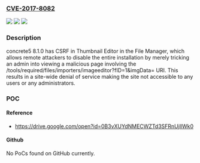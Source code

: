 ### [CVE-2017-8082](https://cve.mitre.org/cgi-bin/cvename.cgi?name=CVE-2017-8082)
![](https://img.shields.io/static/v1?label=Product&message=n%2Fa&color=blue)
![](https://img.shields.io/static/v1?label=Version&message=n%2Fa&color=blue)
![](https://img.shields.io/static/v1?label=Vulnerability&message=n%2Fa&color=brighgreen)

### Description

concrete5 8.1.0 has CSRF in Thumbnail Editor in the File Manager, which allows remote attackers to disable the entire installation by merely tricking an admin into viewing a malicious page involving the /tools/required/files/importers/imageeditor?fID=1&imgData= URI. This results in a site-wide denial of service making the site not accessible to any users or any administrators.

### POC

#### Reference
- https://drive.google.com/open?id=0B3vXUYdNMECWZTd3SFRnUjllWk0

#### Github
No PoCs found on GitHub currently.


